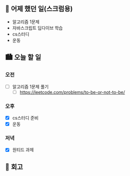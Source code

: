 ## 🌃 어제 했던 일(스크럼용)

- 알고리즘 1문제
- 자바스크립트 딥다이브 학습
- cs스터디
- 운동

## 🏙️ 오늘 할 일

### 오전

- [ ] 알고리즘 1문제 풀기
  - [ ] https://leetcode.com/problems/to-be-or-not-to-be/

### 오후

- [x] cs스터디 준비
- [x] 운동

### 저녁

- [x] 원티드 과제

## 🌆 회고
